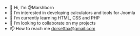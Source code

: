 - 👋 Hi, I’m @Marshborn
- 👀 I’m interested in developing calculators and tools for Joomla
- 🌱 I’m currently learning HTML, CSS and PHP
- 💞️ I’m looking to collaborate on my projects
- 📫 How to reach me dorsettax@gmail.com

<!---
Marshborn/Marshborn is a ✨ special ✨ repository because its `README.md` (this file) appears on your GitHub profile.
You can click the Preview link to take a look at your changes.
--->
